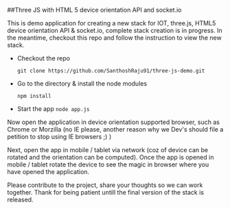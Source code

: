 ##Three JS with HTML 5 device orientation API and socket.io 

This is demo application for creating a new stack for IOT, three.js, HTML5 device orientation API & socket.io, complete stack creation is in progress. In the meantime, checkout this repo and follow the instruction to view the new stack.

* Checkout the repo
  
  `git clone https://github.com/SanthoshRaju91/three-js-demo.git`
  
* Go to the directory & install the node modules

  `npm install`
  
* Start the app
  `node app.js`

Now open the application in device orientation supported browser, such as Chrome or Morzilla (no IE please, another reason why we Dev's should file a petition to stop using IE browsers ;) )

Next, open the app in mobile / tablet via network (coz of device can be rotated and the orientation can be computed). Once the app is opened in mobile / tablet rotate the device to see the magic in browser where you have opened the application. 

Please contribute to the project, share your thoughts so we can work together. Thank for being patient untill the final version of the stack is released.
